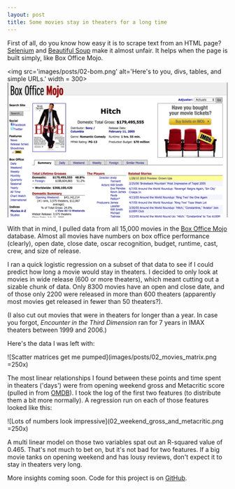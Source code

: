 ```yaml
---
layout: post
title: Some movies stay in theaters for a long time
---
```


First of all, do you know how easy it is to scrape text from an HTML page? [Selenium](http://www.seleniumhq.org/) and [Beautiful Soup](http://www.crummy.com/software/BeautifulSoup/bs4/doc/) make it almost unfair. It helps when the page is built simply, like Box Office Mojo.

<img src='images/posts/02-bom.png' alt='Here's to you, divs, tables, and simple URLs.' width = 300>
![Here's to you, divs, tables, and simple URLs.](images/posts/02-bom.png)

With that in mind, I pulled data from all 15,000 movies in the [Box Office Mojo](http://www.boxofficemojo.com/movies/alphabetical.htm?letter=A&p=.htm) database. Almost all movies have numbers on box office performance (clearly), open date, close date, oscar recognition, budget, runtime, cast, crew, and size of release.

I ran a quick logistic regression on a subset of that data to see if I could predict how long a movie would stay in theaters. I decided to only look at movies in wide release (600 or more theaters), which meant cutting out a sizable chunk of data. Only 8300 movies have an open and close date, and of those only 2200 were released in more than 600 theaters (apparently most movies get released in fewer than 50 theaters?).

(I also cut out movies that were in theaters for longer than a year. In case you forgot, *Encounter in the Third Dimension* ran for 7 years in IMAX theaters between 1999 and 2006.)

Here's the data I was left with:

![Scatter matrices get me pumped](images/posts/02_movies_matrix.png =250x)

The most linear relationships I found between these points and time spent in theaters ('days') were from opening weekend gross and Metacritic score (pulled in from [OMDB](http://www.omdbapi.com/)). I took the log of the first two features (to distribute them a bit more normally). A regression run on each of those features looked like this:

![Lots of numbers look impressive](02_weekend_gross_and_metacritic.png =250x)

A multi linear model on those two variables spat out an R-squared value of 0.465. That's not much to bet on, but it's not bad for two features. If a big movie tanks on opening weekend and has lousy reviews, don't expect it to stay in theaters very long.

More insights coming soon. Code for this project is on [GitHub](http://www.github.com/yawitzd).
